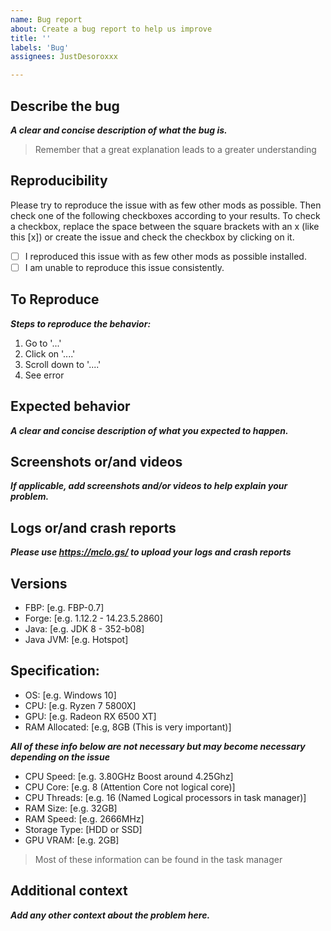 ```yaml
---
name: Bug report
about: Create a bug report to help us improve
title: ''
labels: 'Bug'
assignees: JustDesoroxxx

---
```


## Describe the bug

***A clear and concise description of what the bug is.***

> Remember that a great explanation leads to a greater understanding

## Reproducibility
Please try to reproduce the issue with as few other mods as possible. Then check one of the following checkboxes according to your results. To check a checkbox, replace the space between the square brackets with an x (like this [x]) or create the issue and check the checkbox by clicking on it.

- [ ] I reproduced this issue with as few other mods as possible installed.
- [ ] I am unable to reproduce this issue consistently.

## To Reproduce

***Steps to reproduce the behavior:***

1. Go to '...'
2. Click on '....'
3. Scroll down to '....'
4. See error

## Expected behavior

***A clear and concise description of what you expected to happen.***

## Screenshots or/and videos

***If applicable, add screenshots and/or videos to help explain your problem.***

## Logs or/and crash reports

***Please use https://mclo.gs/ to upload your logs and crash reports***

## Versions

- FBP: [e.g. FBP-0.7] 
- Forge: [e.g. 1.12.2 - 14.23.5.2860]
- Java: [e.g. JDK 8 - 352-b08]
- Java JVM: [e.g. Hotspot]

## Specification:

- OS: [e.g. Windows 10]
- CPU: [e.g. Ryzen 7 5800X]
- GPU: [e.g. Radeon RX 6500 XT]
- RAM Allocated: [e.g, 8GB (This is very important)]

***All of these info below are not necessary but may become necessary depending on the issue***

- CPU Speed: [e.g. 3.80GHz Boost around 4.25Ghz]
- CPU Core: [e.g. 8 (Attention Core not logical core)]
- CPU Threads: [e.g. 16 (Named Logical processors in task manager)]
- RAM Size: [e.g. 32GB]
- RAM Speed: [e.g. 2666MHz]
- Storage Type: [HDD or SSD]
- GPU VRAM: [e.g. 2GB]

> Most of these information can be found in the task manager

## Additional context

***Add any other context about the problem here.***
